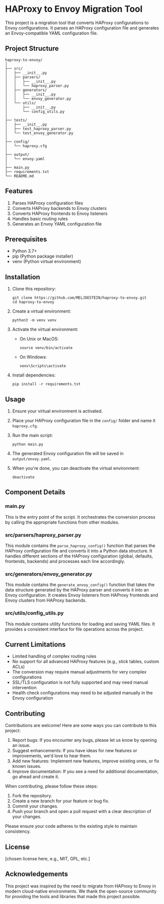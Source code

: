 # HAProxy to Envoy Migration Tool

This project is a migration tool that converts HAProxy configurations to Envoy configurations. It parses an HAProxy configuration file and generates an Envoy-compatible YAML configuration file.

## Project Structure

```
haproxy-to-envoy/
│
├── src/
│   ├── __init__.py
│   ├── parsers/
│   │   ├── __init__.py
│   │   └── haproxy_parser.py
│   ├── generators/
│   │   ├── __init__.py
│   │   └── envoy_generator.py
│   └── utils/
│       ├── __init__.py
│       └── config_utils.py
│
├── tests/
│   ├── __init__.py
│   ├── test_haproxy_parser.py
│   └── test_envoy_generator.py
│
├── config/
│   └── haproxy.cfg
│
├── output/
│   └── envoy.yaml
│
├── main.py
├── requirements.txt
└── README.md
```

## Features

1. Parses HAProxy configuration files
2. Converts HAProxy backends to Envoy clusters
3. Converts HAProxy frontends to Envoy listeners
4. Handles basic routing rules
5. Generates an Envoy YAML configuration file

## Prerequisites

- Python 3.7+
- pip (Python package installer)
- venv (Python virtual environment)

## Installation

1. Clone this repository:
   ```
   git clone https://github.com/MELJOESTEIN/haproxy-to-envoy.git
   cd haproxy-to-envoy
   ```

2. Create a virtual environment:
   ```
   python3 -m venv venv
   ```

3. Activate the virtual environment:
   - On Unix or MacOS:
     ```
     source venv/bin/activate
     ```
   - On Windows:
     ```
     venv\Scripts\activate
     ```

4. Install dependencies:
   ```
   pip install -r requirements.txt
   ```

## Usage

1. Ensure your virtual environment is activated.

2. Place your HAProxy configuration file in the `config/` folder and name it `haproxy.cfg`.

3. Run the main script:
   ```
   python main.py
   ```

4. The generated Envoy configuration file will be saved in `output/envoy.yaml`.

5. When you're done, you can deactivate the virtual environment:
   ```
   deactivate
   ```

## Component Details

### main.py

This is the entry point of the script. It orchestrates the conversion process by calling the appropriate functions from other modules.

### src/parsers/haproxy_parser.py

This module contains the `parse_haproxy_config()` function that parses the HAProxy configuration file and converts it into a Python data structure. It handles different sections of the HAProxy configuration (global, defaults, frontends, backends) and processes each line accordingly.

### src/generators/envoy_generator.py

This module contains the `generate_envoy_config()` function that takes the data structure generated by the HAProxy parser and converts it into an Envoy configuration. It creates Envoy listeners from HAProxy frontends and Envoy clusters from HAProxy backends.

### src/utils/config_utils.py

This module contains utility functions for loading and saving YAML files. It provides a consistent interface for file operations across the project.

## Current Limitations

- Limited handling of complex routing rules
- No support for all advanced HAProxy features (e.g., stick tables, custom ACLs)
- The conversion may require manual adjustments for very complex configurations
- SSL/TLS configuration is not fully supported and may need manual intervention
- Health check configurations may need to be adjusted manually in the Envoy configuration

## Contributing

Contributions are welcome! Here are some ways you can contribute to this project:

1. Report bugs: If you encounter any bugs, please let us know by opening an issue.
2. Suggest enhancements: If you have ideas for new features or improvements, we'd love to hear them.
3. Add new features: Implement new features, improve existing ones, or fix known issues.
4. Improve documentation: If you see a need for additional documentation, go ahead and create it.

When contributing, please follow these steps:

1. Fork the repository.
2. Create a new branch for your feature or bug fix.
3. Commit your changes.
4. Push your branch and open a pull request with a clear description of your changes.

Please ensure your code adheres to the existing style to maintain consistency.

## License

[chosen license here, e.g., MIT, GPL, etc.]

## Acknowledgements

This project was inspired by the need to migrate from HAProxy to Envoy in modern cloud-native environments. We thank the open-source community for providing the tools and libraries that made this project possible.
